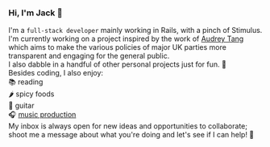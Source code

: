 ### Hi, I'm Jack 👋
I'm a `full-stack developer` mainly working in Rails, with a pinch of Stimulus.  
I'm currently working on a project inspired by the work of <a href="https://80000hours.org/podcast/episodes/audrey-tang-what-we-can-learn-from-taiwan/" target="_blank">Audrey Tang</a> which aims to make the various policies of major UK parties more transparent and engaging for the general public.  
I also dabble in a handful of other personal projects just for fun. 🥳  
Besides coding, I also enjoy:  
📚 reading  
🌶️ spicy foods  
🎸 guitar  
🎧 <a href="https://www.jvckmorvn.com/" target="_blank">music production</a>  
My inbox is always open for new ideas and opportunities to collaborate; shoot me a message about what you're doing and let's see if I can help! 🚀
